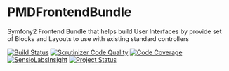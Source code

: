 PMDFrontendBundle
===============

Symfony2 Frontend Bundle that helps build User Interfaces by provide set of Blocks and Layouts to use with existing standard controllers

[![Build Status](https://secure.travis-ci.org/piotrminkina/frontend-bundle.png)](https://travis-ci.org/piotrminkina/frontend-bundle)
[![Scrutinizer Code Quality](https://scrutinizer-ci.com/g/piotrminkina/frontend-bundle/badges/quality-score.png?b=master)](https://scrutinizer-ci.com/g/piotrminkina/frontend-bundle/?branch=master)
[![Code Coverage](https://scrutinizer-ci.com/g/piotrminkina/frontend-bundle/badges/coverage.png?b=master)](https://scrutinizer-ci.com/g/piotrminkina/frontend-bundle/?branch=master)
[![SensioLabsInsight](https://insight.sensiolabs.com/projects/eb254a02-3c87-4f76-9b15-39e25a872fd7/mini.png)](https://insight.sensiolabs.com/projects/eb254a02-3c87-4f76-9b15-39e25a872fd7)
[![Project Status](http://stillmaintained.com/piotrminkina/frontend-bundle.png)](http://stillmaintained.com/piotrminkina/frontend-bundle)
